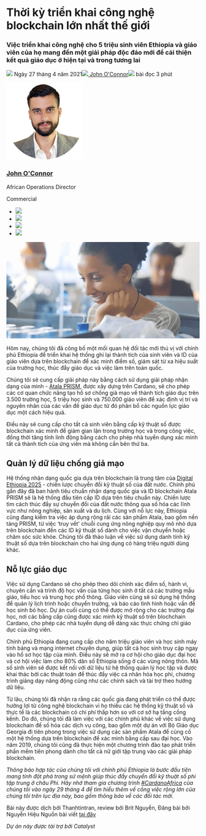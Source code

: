 # Thời kỳ triển khai công nghệ blockchain lớn nhất thế giới

### **Việc triển khai công nghệ cho 5 triệu sinh viên Ethiopia và giáo viên của họ mang đến một giải pháp độc đáo mới để cải thiện kết quả giáo dục ở hiện tại và trong tương lai**

![](img/2021-04-27-blockchain-finally-comes-of-age-with-worlds-biggest-blockchain-deployment.002.png) Ngày 27 tháng 4 năm 2021![](img/2021-04-27-blockchain-finally-comes-of-age-with-worlds-biggest-blockchain-deployment.002.png)[ John O'Connor](tmp//en/blog/authors/john-oconnor/page-1/)![](img/2021-04-27-blockchain-finally-comes-of-age-with-worlds-biggest-blockchain-deployment.003.png) bài đọc 3 phút

![John O'Connor](img/2021-04-27-blockchain-finally-comes-of-age-with-worlds-biggest-blockchain-deployment.004.png)[](tmp//en/blog/authors/john-oconnor/page-1/)

### [**John O'Connor**](tmp//en/blog/authors/john-oconnor/page-1/)

African Operations Director

Commercial

- ![](img/2021-04-27-blockchain-finally-comes-of-age-with-worlds-biggest-blockchain-deployment.005.png)[](mailto:john.oconnor@iohk.io "Email")
- ![](img/2021-04-27-blockchain-finally-comes-of-age-with-worlds-biggest-blockchain-deployment.006.png)[](https://www.linkedin.com/in/jjtoconnor/ "LinkedIn")
- ![](img/2021-04-27-blockchain-finally-comes-of-age-with-worlds-biggest-blockchain-deployment.007.png)[](https://twitter.com/jjtoconnor "Twitter")
- ![](img/2021-04-27-blockchain-finally-comes-of-age-with-worlds-biggest-blockchain-deployment.008.png)[](https://github.com/staircaseJapes "GitHub")

![Thời kỳ triển khai công nghệ blockchain lớn nhất thế giới](img/2021-04-27-blockchain-finally-comes-of-age-with-worlds-biggest-blockchain-deployment.009.jpeg)

Hôm nay, chúng tôi đã công bố một mối quan hệ đối tác mới thú vị với chính phủ Ethiopia để triển khai hệ thống ghi lại thành tích của sinh viên và ID của giáo viên dựa trên blockchain để xác minh điểm số, giám sát từ xa hiệu suất của trường học, thúc đẩy giáo dục và việc làm trên toàn quốc.

Chúng tôi sẽ cung cấp giải pháp này bằng cách sử dụng giải pháp nhận dạng của mình - [Atala PRISM](https://www.atalaprism.io/), được xây dựng trên Cardano, sẽ cho phép các cơ quan chức năng tạo hồ sơ chống giả mạo về thành tích giáo dục trên 3.500 trường học, 5 triệu học sinh và 750.000 giáo viên để xác định vị trí và nguyên nhân của các vấn đề giáo dục từ đó phân bổ các nguồn lực giáo dục một cách hiệu quả.

Điều này sẽ cung cấp cho tất cả sinh viên bằng cấp kỹ thuật số được blockchain xác minh để giảm gian lận trong trường học và trong công việc, đồng thời tăng tính linh động bằng cách cho phép nhà tuyển dụng xác minh tất cả thành tích của ứng viên mà không cần bên thứ ba.

## **Quản lý dữ liệu chống giả mạo**

Hệ thống nhận dạng quốc gia dựa trên blockchain là trung tâm của [Digital Ethiopia 2025](https://www.bsg.ox.ac.uk/news/digital-roadmap-developing-world) - chiến lược chuyển đổi kỹ thuật số của đất nước. Chính phủ gần đây đã ban hành tiêu chuẩn nhận dạng quốc gia và ID blockchain Atala PRISM sẽ là hệ thống đầu tiên cấp ID dựa trên tiêu chuẩn này. Chiến lược tìm cách thúc đẩy sự chuyển đổi của đất nước thông qua số hóa các lĩnh vực như nông nghiệp, sản xuất và du lịch. Cùng với nỗ lực này, Ethiopia cũng đang kiểm tra việc áp dụng rộng rãi các sản phẩm Atala, bao gồm nền tảng PRISM, từ việc ‘truy vết' chuỗi cung ứng nông nghiệp quy mô nhỏ dựa trên blockchain đến các ID kỹ thuật số dành cho việc vận chuyển hoặc chăm sóc sức khỏe. Chúng tôi đã thảo luận về việc sử dụng danh tính kỹ thuật số dựa trên blockchain cho hai ứng dụng có hàng triệu người dùng khác.

## **Nỗ lực giáo dục**

Việc sử dụng Cardano sẽ cho phép theo dõi chính xác điểm số, hành vi, chuyên cần và trình độ học vấn của từng học sinh ở tất cả các trường mẫu giáo, tiểu học và trung học phổ thông. Giáo viên cũng sẽ sử dụng hệ thống để quản lý lịch trình hoặc chuyển trường, và báo cáo tình hình hoặc vấn đề học sinh bỏ học. Dự án cuối cùng có thể được mở rộng cho các trường đại học, nơi các bằng cấp cũng được xác minh kỹ thuật số trên blochchain Cardano, cho phép các nhà tuyển dụng dễ dàng xác thực chứng chỉ giáo dục của ứng viên.

Chính phủ Ethiopia đang cung cấp cho năm triệu giáo viên và học sinh máy tính bảng và mạng internet chuyên dụng, giúp tất cả học sinh truy cập ngay vào hồ sơ học tập của mình. Điều này sẽ mở ra cơ hội cho giáo dục đại học và cơ hội việc làm cho 80% dân số Ethiopia sống ở các vùng nông thôn. Mã số sinh viên sẽ được kết nối với dữ liệu từ hệ thống quản lý học tập và được khai thác bởi các thuật toán để thúc đẩy việc cá nhân hóa học phí, chương trình giảng dạy năng động cũng như các chính sách và tài trợ theo hướng dữ liệu.

Từ lâu, chúng tôi đã nhận ra rằng các quốc gia đang phát triển có thể được hưởng lợi từ công nghệ blockchain vì họ thiếu các hệ thống kỹ thuật số và thực tế là các blockchain có chi phí thấp hơn so với cơ sở hạ tầng cồng kềnh. Do đó, chúng tôi đã làm việc với các chính phủ khác về việc sử dụng blockchain để số hóa các dịch vụ công, bao gồm một dự án với Bộ Giáo dục Georgia đi tiên phong trong việc sử dụng các sản phẩm Atala để củng cố một hệ thống dựa trên blockchain để xác minh bằng cấp sau đại học. Vào năm 2019, chúng tôi cũng đã thực hiện một chương trình đào tạo phát triển phần mềm tiên phong dành cho tất cả nữ giới tập trung vào các giải pháp blockchain.

*Thông báo hợp tác của chúng tôi với chính phủ Ethiopia là bước đầu tiên mang tính đột phá trong sứ mệnh giúp thúc đẩy chuyển đổi kỹ thuật số phi tập trung ở châu Phi. Hãy nhớ tham gia chương trình [#CardanoAfrica](https://africa.cardano.org/) của chúng tôi vào ngày 29 tháng 4 để tìm hiểu thêm về công việc rộng lớn của chúng tôi trên lục địa này, bao gồm thông báo về các đối tác mới.*

Bài này được dịch bởi Thanhtintran, review bởi Brit Nguyễn, Đăng bài bởi Nguyễn Hiệu
Nguồn bài viết [tại đây](https://iohk.io/en/blog/posts/2021/04/27/blockchain-finally-comes-of-age-with-worlds-biggest-blockchain-deployment)

*Dự án này được tài trợ bởi Catalyst*
